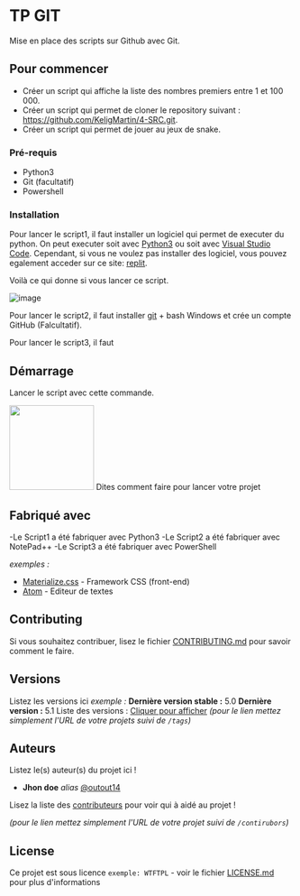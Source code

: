 # TP GIT

Mise en place des scripts sur Github avec Git. 

## Pour commencer

- Créer un script qui affiche la liste des nombres premiers entre 1 et 100 000. 
- Créer un script qui permet de cloner le repository suivant : https://github.com/KeligMartin/4-SRC.git.
- Créer un script qui permet de jouer au jeux de snake.

### Pré-requis

- Python3
- Git (facultatif)
- Powershell

### Installation

Pour lancer le script1, il faut installer un logiciel qui permet de executer du python. On peut executer soit avec [Python3](https://www.python.org/downloads/) ou soit avec [Visual Studio Code](https://code.visualstudio.com/). Cependant, si vous ne voulez pas installer des logiciel, vous pouvez egalement acceder sur ce site: [replit](https://replit.com/languages/python3).

Voilà ce qui donne si vous lancer ce script.

![image](https://user-images.githubusercontent.com/114408183/193044813-80b29502-200b-4821-8c31-62bd15fbcdb9.png)

Pour lancer le script2, il faut installer [git](https://git-scm.com/download) + bash Windows et crée un compte GitHub (Falcultatif). 

Pour lancer le script3, il faut 

## Démarrage

Lancer le script avec cette commande.

<img src= "https://user-images.githubusercontent.com/114408210/193049585-4693b31e-d35e-478c-97f3-11659603b43f.png" width="(520" height="150">
Dites comment faire pour lancer votre projet

## Fabriqué avec

-Le Script1 a été fabriquer avec Python3
-Le Script2 a été fabriquer avec NotePad++
-Le Script3 a été fabriquer avec PowerShell

_exemples :_
* [Materialize.css](http://materializecss.com) - Framework CSS (front-end)
* [Atom](https://atom.io/) - Editeur de textes

## Contributing

Si vous souhaitez contribuer, lisez le fichier [CONTRIBUTING.md](https://example.org) pour savoir comment le faire.

## Versions
Listez les versions ici 
_exemple :_
**Dernière version stable :** 5.0
**Dernière version :** 5.1
Liste des versions : [Cliquer pour afficher](https://github.com/your/project-name/tags)
_(pour le lien mettez simplement l'URL de votre projets suivi de ``/tags``)_

## Auteurs
Listez le(s) auteur(s) du projet ici !
* **Jhon doe** _alias_ [@outout14](https://github.com/outout14)

Lisez la liste des [contributeurs](https://github.com/your/project/contributors) pour voir qui à aidé au projet !

_(pour le lien mettez simplement l'URL de votre projet suivi de ``/contirubors``)_

## License

Ce projet est sous licence ``exemple: WTFTPL`` - voir le fichier [LICENSE.md](LICENSE.md) pour plus d'informations

